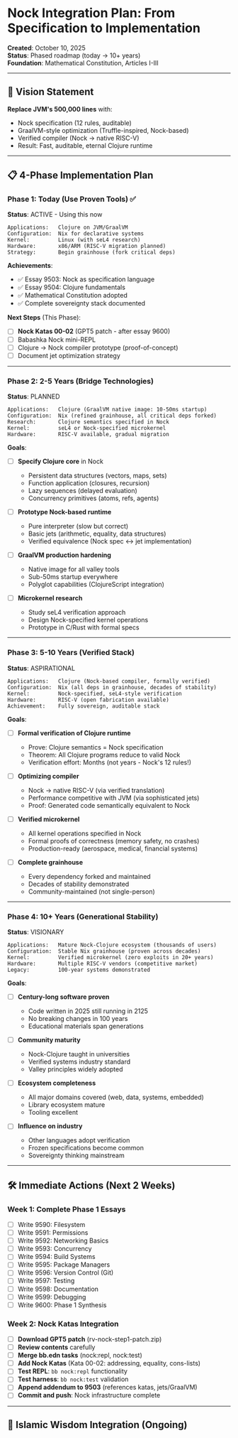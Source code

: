 # Nock Integration Plan: From Specification to Implementation

**Created**: October 10, 2025  
**Status**: Phased roadmap (today → 10+ years)  
**Foundation**: Mathematical Constitution, Articles I-III

---

## 🎯 Vision Statement

**Replace JVM's 500,000 lines** with:
- Nock specification (12 rules, auditable)
- GraalVM-style optimization (Truffle-inspired, Nock-based)
- Verified compiler (Nock → native RISC-V)
- Result: Fast, auditable, eternal Clojure runtime

---

## 📋 4-Phase Implementation Plan

### Phase 1: Today (Use Proven Tools) ✅

**Status**: ACTIVE - Using this now

```
Applications:   Clojure on JVM/GraalVM
Configuration:  Nix for declarative systems
Kernel:         Linux (with seL4 research)
Hardware:       x86/ARM (RISC-V migration planned)
Strategy:       Begin grainhouse (fork critical deps)
```

**Achievements**:
- ✅ Essay 9503: Nock as specification language
- ✅ Essay 9504: Clojure fundamentals
- ✅ Mathematical Constitution adopted
- ✅ Complete sovereignty stack documented

**Next Steps** (This Phase):
- [ ] **Nock Katas 00-02** (GPT5 patch - after essay 9600)
- [ ] Babashka Nock mini-REPL
- [ ] Clojure → Nock compiler prototype (proof-of-concept)
- [ ] Document jet optimization strategy

---

### Phase 2: 2-5 Years (Bridge Technologies)

**Status**: PLANNED

```
Applications:   Clojure (GraalVM native image: 10-50ms startup)
Configuration:  Nix (refined grainhouse, all critical deps forked)
Research:       Clojure semantics specified in Nock
Kernel:         seL4 or Nock-specified microkernel
Hardware:       RISC-V available, gradual migration
```

**Goals**:
- [ ] **Specify Clojure core** in Nock
  - Persistent data structures (vectors, maps, sets)
  - Function application (closures, recursion)
  - Lazy sequences (delayed evaluation)
  - Concurrency primitives (atoms, refs, agents)

- [ ] **Prototype Nock-based runtime**
  - Pure interpreter (slow but correct)
  - Basic jets (arithmetic, equality, data structures)
  - Verified equivalence (Nock spec ↔ jet implementation)

- [ ] **GraalVM production hardening**
  - Native image for all valley tools
  - Sub-50ms startup everywhere
  - Polyglot capabilities (ClojureScript integration)

- [ ] **Microkernel research**
  - Study seL4 verification approach
  - Design Nock-specified kernel operations
  - Prototype in C/Rust with formal specs

---

### Phase 3: 5-10 Years (Verified Stack)

**Status**: ASPIRATIONAL

```
Applications:   Clojure (Nock-based compiler, formally verified)
Configuration:  Nix (all deps in grainhouse, decades of stability)
Kernel:         Nock-specified, seL4-style verification
Hardware:       RISC-V (open fabrication available)
Achievement:    Fully sovereign, auditable stack
```

**Goals**:
- [ ] **Formal verification of Clojure runtime**
  - Prove: Clojure semantics = Nock specification
  - Theorem: All Clojure programs reduce to valid Nock
  - Verification effort: Months (not years - Nock's 12 rules!)

- [ ] **Optimizing compiler**
  - Nock → native RISC-V (via verified translation)
  - Performance competitive with JVM (via sophisticated jets)
  - Proof: Generated code semantically equivalent to Nock

- [ ] **Verified microkernel**
  - All kernel operations specified in Nock
  - Formal proofs of correctness (memory safety, no crashes)
  - Production-ready (aerospace, medical, financial systems)

- [ ] **Complete grainhouse**
  - Every dependency forked and maintained
  - Decades of stability demonstrated
  - Community-maintained (not single-person)

---

### Phase 4: 10+ Years (Generational Stability)

**Status**: VISIONARY

```
Applications:   Mature Nock-Clojure ecosystem (thousands of users)
Configuration:  Stable Nix grainhouse (proven across decades)
Kernel:         Verified microkernel (zero exploits in 20+ years)
Hardware:       Multiple RISC-V vendors (competitive market)
Legacy:         100-year systems demonstrated
```

**Goals**:
- [ ] **Century-long software proven**
  - Code written in 2025 still running in 2125
  - No breaking changes in 100 years
  - Educational materials span generations

- [ ] **Community maturity**
  - Nock-Clojure taught in universities
  - Verified systems industry standard
  - Valley principles widely adopted

- [ ] **Ecosystem completeness**
  - All major domains covered (web, data, systems, embedded)
  - Library ecosystem mature
  - Tooling excellent

- [ ] **Influence on industry**
  - Other languages adopt verification
  - Frozen specifications become common
  - Sovereignty thinking mainstream

---

## 🛠️ Immediate Actions (Next 2 Weeks)

### Week 1: Complete Phase 1 Essays
- [ ] Write 9590: Filesystem
- [ ] Write 9591: Permissions
- [ ] Write 9592: Networking Basics
- [ ] Write 9593: Concurrency
- [ ] Write 9594: Build Systems
- [ ] Write 9595: Package Managers
- [ ] Write 9596: Version Control (Git)
- [ ] Write 9597: Testing
- [ ] Write 9598: Documentation
- [ ] Write 9599: Debugging
- [ ] Write 9600: Phase 1 Synthesis

### Week 2: Nock Katas Integration
- [ ] **Download GPT5 patch** (rv-nock-step1-patch.zip)
- [ ] **Review contents** carefully
- [ ] **Merge bb.edn tasks** (nock:repl, nock:test)
- [ ] **Add Nock Katas** (Kata 00-02: addressing, equality, cons-lists)
- [ ] **Test REPL**: `bb nock:repl` functionality
- [ ] **Test harness**: `bb nock:test` validation
- [ ] **Append addendum to 9503** (references katas, jets/GraalVM)
- [ ] **Commit and push**: Nock infrastructure complete

---

## 🌙 Islamic Wisdom Integration (Ongoing)
